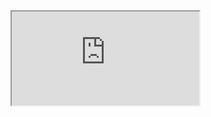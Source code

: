 <iframe src="https://raw.githubusercontent.com/guruprakashchinnasamy/Backstage_App/main/Backstage_docs/docs/api/all-apis.md"></iframe>

